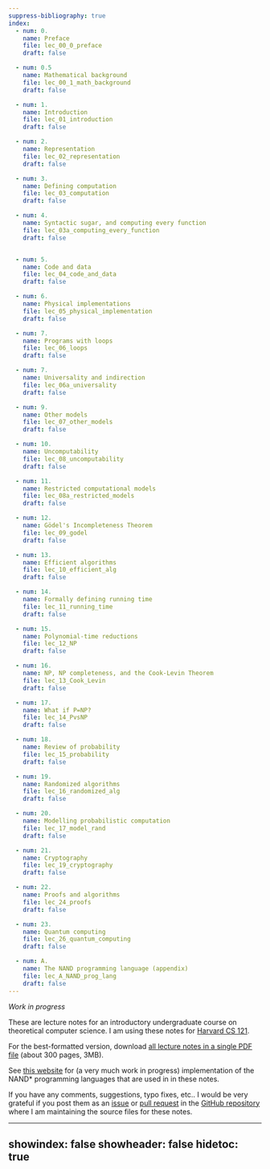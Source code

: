 ```yaml
---
suppress-bibliography: true
index:
  - num: 0.
    name: Preface
    file: lec_00_0_preface
    draft: false

  - num: 0.5
    name: Mathematical background
    file: lec_00_1_math_background
    draft: false

  - num: 1.
    name: Introduction
    file: lec_01_introduction
    draft: false

  - num: 2.
    name: Representation
    file: lec_02_representation
    draft: false

  - num: 3.
    name: Defining computation
    file: lec_03_computation
    draft: false

  - num: 4.
    name: Syntactic sugar, and computing every function
    file: lec_03a_computing_every_function
    draft: false


  - num: 5.
    name: Code and data
    file: lec_04_code_and_data
    draft: false

  - num: 6.
    name: Physical implementations
    file: lec_05_physical_implementation
    draft: false

  - num: 7.
    name: Programs with loops
    file: lec_06_loops
    draft: false

  - num: 7.
    name: Universality and indirection
    file: lec_06a_universality
    draft: false

  - num: 9.
    name: Other models
    file: lec_07_other_models
    draft: false

  - num: 10.
    name: Uncomputability
    file: lec_08_uncomputability
    draft: false

  - num: 11.
    name: Restricted computational models
    file: lec_08a_restricted_models
    draft: false

  - num: 12.
    name: Gödel's Incompleteness Theorem
    file: lec_09_godel
    draft: false

  - num: 13.
    name: Efficient algorithms
    file: lec_10_efficient_alg
    draft: false

  - num: 14.
    name: Formally defining running time
    file: lec_11_running_time
    draft: false

  - num: 15.
    name: Polynomial-time reductions
    file: lec_12_NP
    draft: false

  - num: 16.
    name: NP, NP completeness, and the Cook-Levin Theorem
    file: lec_13_Cook_Levin
    draft: false

  - num: 17.
    name: What if P=NP?
    file: lec_14_PvsNP
    draft: false

  - num: 18.
    name: Review of probability
    file: lec_15_probability
    draft: false

  - num: 19.
    name: Randomized algorithms
    file: lec_16_randomized_alg
    draft: false

  - num: 20.
    name: Modelling probabilistic computation
    file: lec_17_model_rand
    draft: false

  - num: 21.
    name: Cryptography
    file: lec_19_cryptography
    draft: false

  - num: 22.
    name: Proofs and algorithms
    file: lec_24_proofs
    draft: false

  - num: 23.
    name: Quantum computing
    file: lec_26_quantum_computing
    draft: false

  - num: A.
    name: The NAND programming language (appendix)
    file: lec_A_NAND_prog_lang
    draft: false
---
```


_Work in progress_

These are lecture notes for an introductory undergraduate course on theoretical computer science.
I am using these notes for [Harvard CS 121](http://cs121.boazbarak.org).


For the best-formatted version, download [all lecture notes in a single PDF file](lnotes_book.pdf) (about 300 pages, 3MB).

See [this website](http://nandpl.org) for (a very much work in progress) implementation of the NAND\* programming languages that are used in in these notes.

If you have any comments, suggestions, typo fixes, etc.. I would be very grateful if you post them as an [issue](https://github.com/boazbk/tcs/issues) or [pull request](https://github.com/boazbk/tcs/pulls) in the [GitHub repository](https://github.com/boazbk/tcs) where I am maintaining the source files for these notes.


---
showindex: false
showheader: false
hidetoc: true
---

